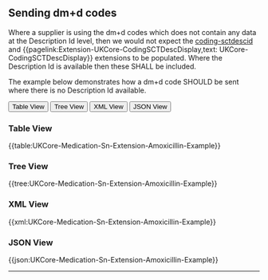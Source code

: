 ## Sending dm+d codes 

Where a supplier is using the dm+d codes which does not contain any data at the Description Id level, then we would not expect the <a href="https://hl7.org/fhir/R4/extension-coding-sctdescid.html">coding-sctdescid</a> and {{pagelink:Extension-UKCore-CodingSCTDescDisplay,text: UKCore-CodingSCTDescDisplay}} extensions to be populated. Where the Description Id is available then these SHALL be included. 

The example below demonstrates how a dm+d code SHOULD be sent where there is no Description Id available.

<div class="tab">
 <button class="tablinks active" onclick="openTab(event, 'Table View')">Table View</button>
 <button class="tablinks" onclick="openTab(event, 'Tree View')">Tree View</button>
 <button class="tablinks" onclick="openTab(event, 'XML View')">XML View</button>
 <button class="tablinks" onclick="openTab(event, 'JSON View')">JSON View</button>
</div>

<div id="Table View" class="tabcontent" style="display:block">
  <h3>Table View</h3>
{{table:UKCore-Medication-Sn-Extension-Amoxicillin-Example}}
</div>

<div id="Tree View" class="tabcontent">
  <h3>Tree View</h3>
{{tree:UKCore-Medication-Sn-Extension-Amoxicillin-Example}}
</div>

<div id="XML View" class="tabcontent">
  <h3>XML View</h3>
{{xml:UKCore-Medication-Sn-Extension-Amoxicillin-Example}}
</div>

<div id="JSON View" class="tabcontent">
  <h3>JSON View</h3>
{{json:UKCore-Medication-Sn-Extension-Amoxicillin-Example}}
</div>


---



